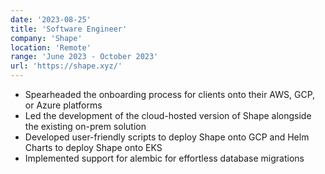 ```yaml
---
date: '2023-08-25'
title: 'Software Engineer'
company: 'Shape'
location: 'Remote'
range: 'June 2023 - October 2023'
url: 'https://shape.xyz/'
---
```


- Spearheaded the onboarding process for clients onto their AWS, GCP, or Azure platforms
- Led the development of the cloud-hosted version of Shape alongside the existing on-prem solution
- Developed user-friendly scripts to deploy Shape onto GCP and Helm Charts to deploy Shape onto EKS
- Implemented support for alembic for effortless database migrations
